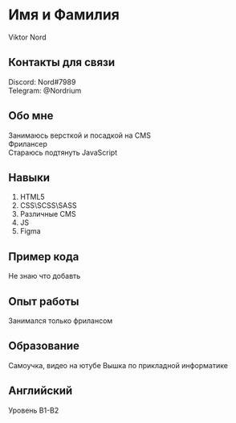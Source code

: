 # Имя и Фамилия
Viktor Nord
## Контакты для связи 
Discord: Nord#7989  
Telegram: @Nordrium
## Обо мне
Занимаюсь верcткой и посадкой на CMS  
Фрилансер  
Стараюсь подтянуть JavaScript
## Навыки
1. HTML5
2. CSS\SCSS\SASS
3. Различные CMS
4. JS
5. Figma
## Пример кода
Не знаю что добавть
## Опыт работы
Занимался только фрилансом
## Образование
Самоучка, видео на ютубе
Вышка по прикладной информатике
## Английский
Уровень B1-B2

